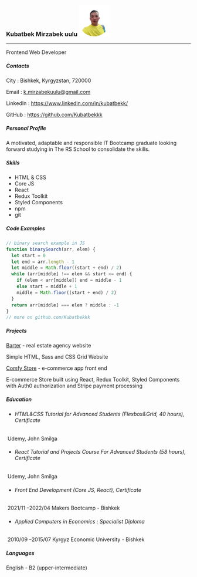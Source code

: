 ### Kubatbek Mirzabek uulu                                                 <img src="./profile-photo-no-bg.png" style="zoom: 25%;" />

---

Frontend Web Developer

##### Contacts

City : Bishkek, Kyrgyzstan, 720000

Email : k.mirzabekuulu@gmail.com

LinkedIn : https://www.linkedin.com/in/kubatbekk/

GitHub : https://github.com/Kubatbekkk

##### Personal Profile

A motivated, adaptable and responsible IT Bootcamp graduate looking forward studying in The RS School to consolidate the skills.

##### Skills

- HTML & CSS
- Core JS
- React
- Redux Toolkit
- Styled Components
- npm
- git

##### Code Examples

```js
// binary search example in JS
function binarySearch(arr, elem) {
  let start = 0
  let end = arr.length - 1
  let middle = Math.floor((start + end) / 2)
  while (arr[middle] !== elem && start <= end) {
    if (elem < arr[middle]) end = middle - 1
    else start = middle + 1
    middle = Math.floor((start + end) / 2)
  }
  return arr[middle] === elem ? middle : -1
}
// more on github.com/Kubatbekkk
```

##### Projects

[Barter](https://barterr.netlify.app/) - real estate agency website

Simple HTML, Sass and CSS Grid Website

[Comfy Store](https://thecomfystore.netlify.app/) - e-commerce app front end

E-commerce Store built using React, Redux Toolkit, Styled Components with Auth0 authorization and Stripe payment processing

##### Education

- ###### HTML&CSS Tutorial for Advanced Students (Flexbox&Grid, 40 hours), Certificate

​ Udemy, John Smilga

- ###### React Tutorial and Projects Course For Advanced Students (58 hours), Certificate

​ Udemy, John Smilga

- ###### Front End Development (Core JS, React), Certificate

​ 2021/11 –2022/04 Makers Bootcamp - Bishkek

- ###### Applied Computers in Economics : Specialist Diploma

​ 2010/09 –2015/07 Kyrgyz Economic University - Bishkek

##### Languages

English - B2 (upper-intermediate)
